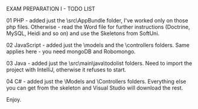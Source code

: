 EXAM PREPARATION I - TODO LIST

01 PHP - added just the \src\AppBundle folder, I've worked only on those php files. Otherwise - read the Word file for further instructions (Doctrine, MySQL, Heidi and so on) and use the Skeletons from SoftUni.

02 JavaScript - added just the \models and the \controllers folders. Same applies here - you need mongoDB and Robomongo.

03 Java - added just the \src\main\java\todolist folders. Need to import the project with IntelliJ, otherwise it refuses to start.

04 C# - added just the \Models and \Controllers folders. Everything else you can get from the skeleton and Visual Studio will download the rest.

Enjoy.
